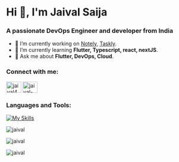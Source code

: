 <h1>Hi 👋, I'm Jaival Saija</h1>
<h3>A passionate DevOps Engineer and developer from India</h3>

- 🔭 I’m currently working on [Notely](https://github.com/Jaival/notely), [Taskly](https://github.com/Jaival/taskly).
- 🌱 I’m currently learning **Flutter, Typescript, react, nextJS**.
- 💬 Ask me about **Flutter, DevOps, Cloud**.

<h3 align="left">Connect with me:</h3>
<p align="left">
<a href="https://twitter.com/jaival469" target="blank"><img align="center" src="https://raw.githubusercontent.com/rahuldkjain/github-profile-readme-generator/master/src/images/icons/Social/twitter.svg" alt="jaival469" height="30" width="40" /></a>
<a href="https://linkedin.com/in/jaival-saija-113452152/" target="blank"><img align="center" src="https://raw.githubusercontent.com/rahuldkjain/github-profile-readme-generator/master/src/images/icons/Social/linked-in-alt.svg" alt="jaival-saija" height="30" width="40" /></a>
</p>

<h3 align="left">Languages and Tools:</h3>

[![My Skills](https://skillicons.dev/icons?i=aws,firebase,docker,dart,flutter,python,next,tailwind,typescript,idea,vscode)](https://skillicons.dev)

<p><img align="center" src="https://github-readme-stats.vercel.app/api/top-langs?username=jaival&show_icons=true&theme=synthwave&locale=en&layout=compact" alt="jaival" /></p>

<p><img align="center" src="https://github-readme-stats.vercel.app/api?username=jaival&show_icons=true&theme=synthwave&locale=en" alt="jaival" /></p>

<p><img align="center" src="https://github-readme-streak-stats.herokuapp.com/?user=jaival&theme=synthwave" alt="jaival" /></p>
